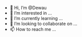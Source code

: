 - 👋 Hi, I’m @Dewau
- 👀 I’m interested in ...
- 🌱 I’m currently learning ...
- 💞️ I’m looking to collaborate on ...
- 📫 How to reach me ...

<!---
Dewau/Dewau is a ✨ special ✨ repository because its `README.md` (this file) appears on your GitHub profile.
You can click the Preview link to take a look at your changes.
--->
